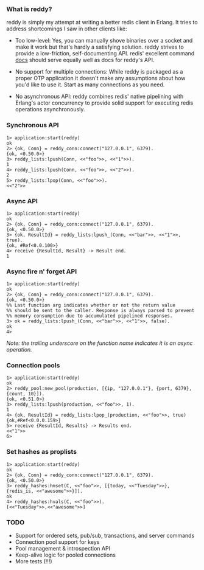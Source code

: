 ### What is reddy?
reddy is simply my attempt at writing a better redis client in Erlang. It tries to address shortcomings
I saw in other clients like:

* Too low-level: Yes, you can manually shove binaries over a socket and make it work but that's hardly
a satisfying solution. reddy strives to provide a low-friction, self-documenting API. redis' excellent
command [docs](http://redis.io/commands) should serve equally well as docs for reddy's API.

* No support for multiple connections: While reddy is packaged as a proper OTP application it doesn't
make any assumptions about how you'd like to use it. Start as many connections as you need.

* No asynchronous API: reddy combines redis' native pipelining with Erlang's actor concurrency to provide
solid support for executing redis operations asynchronously.


### Synchronous API
    1> application:start(reddy)
    ok
    2> {ok, Conn} = reddy_conn:connect("127.0.0.1", 6379).
    {ok, <0.50.0>}
    3> reddy_lists:lpush(Conn, <<"foo">>, <<"1">>).
    1
    4> reddy_lists:lpush(Conn, <<"foo">>, <<"2">>).
    2
    5> reddy_lists:lpop(Conn, <<"foo">>).
    <<"2">>

### Async API
    1> application:start(reddy)
    ok
    2> {ok, Conn} = reddy_conn:connect("127.0.0.1", 6379).
    {ok, <0.50.0>}
    3> {ok, ResultId} = reddy_lists:lpush_(Conn, <<"bar">>, <<"1">>, true).
    {ok, #Ref<0.0.100>}
    4> receive {ResultId, Result} -> Result end.
    1

### Async fire n' forget API
    1> application:start(reddy)
    ok
    2> {ok, Conn} = reddy_conn:connect("127.0.0.1", 6379).
    {ok, <0.50.0>}
    %% Last function arg indicates whether or not the return value
    %% should be sent to the caller. Response is always parsed to prevent
    %% memory consumption due to accumulated pipelined responses.
    3> ok = reddy_lists:lpush_(Conn, <<"bar">>, <<"1">>, false).
    ok
    4>
_Note: the trailing underscore on the function name indicates it is an async operation._

### Connection pools
    1> application:start(reddy)
    ok
    2> reddy_pool:new_pool(production, [{ip, "127.0.0.1"}, {port, 6379}, {count, 10}]).
    {ok, <0.51.0>}
    3> reddy_lists:lpush(production, <<"foo">>, 1).
    1
    4> {ok, ResultId} = reddy_lists:lpop_(production, <<"foo">>, true)
    {ok,#Ref<0.0.0.159>}
    5> receive {ResultId, Results} -> Results end.
    <<"1">>
    6>

### Set hashes as proplists
    1> application:start(reddy)
    ok
    2> {ok, Conn} = reddy_conn:connect("127.0.0.1", 6379).
    {ok, <0.50.0>}
    3> reddy_hashes:hmset(C, <<"foo">>, [{today, <<"Tuesday">>}, {redis_is, <<"awesome">>}]).
    ok
    4> reddy_hashes:hvals(C, <<"foo">>).
    [<<"Tuesday">>,<<"awesome">>]

### TODO
* Support for ordered sets, pub/sub, transactions, and server commands
* Connection pool support for keys
* Pool management & introspection API
* Keep-alive logic for pooled connections
* More tests (!!!)

